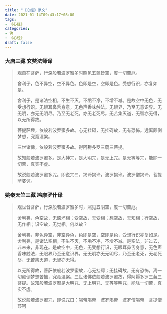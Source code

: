 ```yaml
---
title: "《心经》原文"
date: 2021-01-14T09:43:17+08:00
tags: 
- 《心经》
categories: 
- 佛
- 《心经》
draft: false
---
```


### 大唐三藏 玄奘法师译

> 观自在菩萨，行深般若波罗蜜多时照见五蕴皆空，度一切苦厄。
>
> 舍利子，色不异空，空不异色。色即是空，空即是色。受想行识，亦复如是。
>
> 舍利子，是诸法空相，不生不灭。不垢不净，不增不减。是故空中无色，无受想行识。无眼耳鼻舌身意，无色声香味触法。无眼界，乃至无意识界。无无明，亦无无明尽。乃至无老死，亦无老死尽。无苦集灭道，无智亦无得，以无所得故。
>
> 菩提萨埵，依般若波罗蜜多故。心无挂碍，无挂碍故，无有恐怖。远离颠倒梦想，究竟涅槃。
>
> 三世诸佛，依般若波罗蜜多故。得阿耨多罗三藐三菩提。
>
> 故知般若波罗蜜多。是大神咒，是大明咒，是无上咒。是无等等咒，能除一切苦，真实不虚。
>
> 故说般若波罗蜜多咒。即说咒曰，揭谛揭谛，波罗揭谛。波罗僧揭谛，菩提萨婆诃。

### 姚秦天竺三藏 鸠摩罗什译

> 观世音菩萨，行深般若波罗蜜多时，照见五阴空，度一切苦厄。
>
> 舍利弗，色空故，无恼坏相；受空故，无受相；想空故，无知相；行空故，无作相；识空故，无觉相。何以故？
>
> 舍利弗，非色异空，非空异色，色即是空，空即是色，受想行识亦复如是。舍利弗，是诸法空相，不生不灭，不垢不净，不增不减。是空法，非过去，非未来，非现在。是故空中，无色，无受想行识，无眼耳鼻舌身意，无色声香味触法，无眼界乃至无意识界，无无明亦无无明尽，乃至无老死，无老死尽，无苦集灭道，无智亦无得。
>
> 以无所得故，菩萨依般若波罗蜜故，心无挂碍；无挂碍故，无有恐怖，离一切颠倒梦想苦恼，究竟涅槃。三世诸佛依般若波罗蜜故，得阿耨多罗三藐三菩提。故知般若波罗蜜是大明咒、无上明咒、无等等明咒，能除一切苦，真实不虚。
>
> 故说般若波罗蜜咒，即说咒曰：竭帝竭帝　波罗竭帝　波罗僧竭帝　菩提僧莎呵

